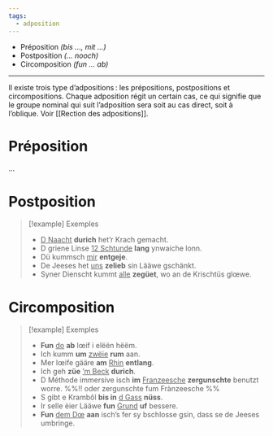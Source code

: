 ```yaml
---
tags:
  - adposition
---
```


- Préposition *(bis …, mit …)*
- Postposition *(… nooch)*
- Circomposition *(fun … ab)*

---

Il existe trois type d’adpositions : les prépositions, postpositions et circompositions. Chaque adposition régit un certain cas, ce qui signifie que le groupe nominal qui suit l’adposition sera soit au cas direct, soit à l’oblique. Voir [[Rection des adpositions]].

# Préposition
…

# Postposition

> [!example] Exemples
> - <u>D Naacht</u> **durich** het’r Krach gemacht.
> - D griene Linse <u>12 Schtunde</u> **lang** ynwaiche lonn.
> - Dü kummsch <u>mir</u> **entgeje**.
> - De Jeeses het <u>uns</u> **zelieb** sin Lääwe gschänkt.
> - Syner Dienscht kummt <u>alle</u> **zegüet**, wo an de Krischtüs glœwe.

# Circomposition

> [!example] Exemples
> - **Fun** <u>do</u> **ab** lœif i elëën hëëm.
> - Ich kumm **um** <u>zwëie</u> **rum** aan.
> - Mer lœife gääre **am** <u>Rhin</u> **entlang**.
> - Ich geh **züe** <u>’m Beck</u> **durich**.
> - D Méthode immersive isch **im** <u>Franzeesche</u> **zergunschte** benutzt worre. %%!! oder zergunschte fum Frànzeesche %%
> - S gibt e Krambôl **bis in** <u>d Gass</u> **nüss**.
> - Ir selle èier Lääwe **fun** <u>Grund</u> **uf** bessere.
> - **Fun** <u>dem Dœ</u> **aan** isch’s fer sy bschlosse gsin, dass se de Jeeses umbringe.